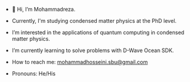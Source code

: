 - 👋 Hi, I’m Mohammadreza.
  
- Currently, I'm studying condensed matter physics at the PhD level.

-  I’m interested in the applications of
quantum computing in condensed matter physics.
  
- I’m currently learning to solve problems with D-Wave Ocean SDK.
  
- How to reach me: mohammadhosseini.sbu@gmail.com
  
- Pronouns: He/His
